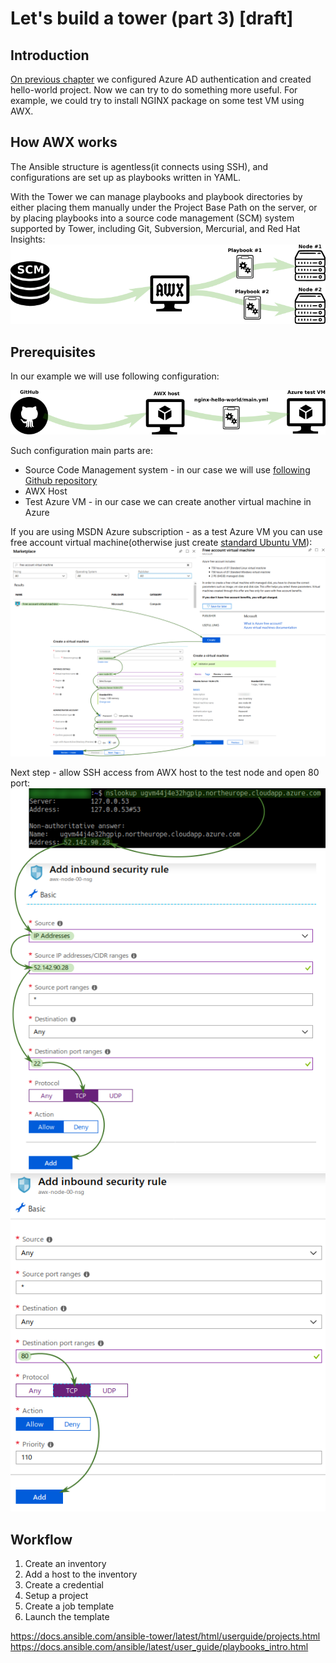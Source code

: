 # Let's build a tower (part 3) [draft]

## Introduction

[On previous chapter](/ansible-tower-01) we configured Azure AD authentication and created hello-world project. Now we can try to do something more useful. For example, we could try to install NGINX package on some test VM using AWX. 

## How AWX works

The Ansible structure is agentless(it connects using SSH), and configurations are set up as playbooks written in YAML.

With the Tower we can manage playbooks and playbook directories by either placing them manually under the Project Base Path on the server, or by placing playbooks into a source code management (SCM) system supported by Tower, including Git, Subversion, Mercurial, and Red Hat Insights:
![Scheme](/images/ansible-tower/awx_flow.png)

## Prerequisites

In our example we will use following configuration:

![Scheme](/images/ansible-tower/awx_current_flow.png)

Such configuration main parts are:
* Source Code Management system - in our case we will use [following Github repository](https://github.com/groovy-sky/tower-examples.git)
* AWX Host
* Test Azure VM - in our case we can create another virtual machine in Azure

If you are using MSDN Azure subscription - as a test Azure VM you can use free account virtual machine(otherwise just create [standard Ubuntu VM](https://docs.microsoft.com/en-us/azure/virtual-machines/linux/quick-create-portal#create-virtual-machine)):
![Create Azure VM](/images/ansible-tower/create_test_vm_node.png)

Next step - allow SSH access from AWX host to the test node and open 80 port:
![NSG rule](/images/ansible-tower/test_node_nsg_rule_00.png) ![NSG rule](/images/ansible-tower/test_node_nsg_rule_01.png)

## Workflow
1. Create an inventory
1. Add a host to the inventory
1. Create a credential
1. Setup a project
1. Create a job template
1. Launch the template

https://docs.ansible.com/ansible-tower/latest/html/userguide/projects.html
https://docs.ansible.com/ansible/latest/user_guide/playbooks_intro.html
